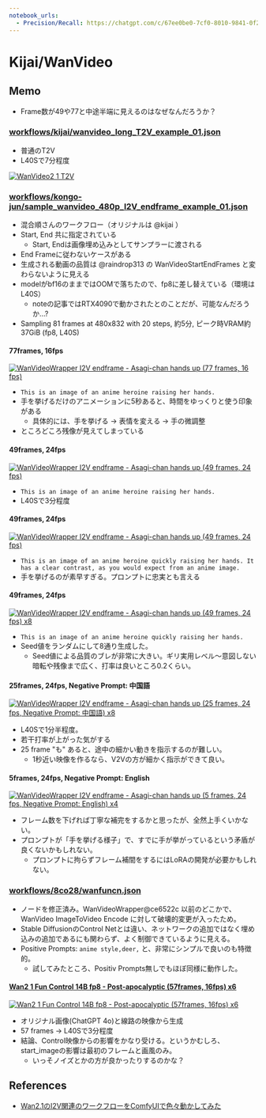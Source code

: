 ```yaml
---
notebook_urls:
  - Precision/Recall: https://chatgpt.com/c/67ee0be0-7cf0-8010-9841-0f2045c7748f
---
```


# Kijai/WanVideo

## Memo

- Frame数が49や77と中途半端に見えるのはなぜなんだろうか？

### [workflows/kijai/wanvideo_long_T2V_example_01.json](workflows/kijai/wanvideo_long_T2V_example_01.json)

- 普通のT2V
- L40Sで7分程度

[![WanVideo2 1 T2V](http://img.youtube.com/vi/NeT2DpWUUcs/0.jpg)](https://www.youtube.com/watch?v=NeT2DpWUUcs "WanVideo2 1 T2V")

### [workflows/kongo-jun/sample_wanvideo_480p_I2V_endframe_example_01.json](workflows/kongo-jun/sample_wanvideo_480p_I2V_endframe_example_01.json)

- 混合順さんのワークフロー（オリジナルは @kijai ）
- Start, End 共に指定されている
  - Start, Endは画像埋め込みとしてサンプラーに渡される
- End Frameに従わないケースがある
- 生成される動画の品質は @raindrop313 の WanVideoStartEndFrames と変わらないように見える
- modelがbf16のままではOOMで落ちたので、fp8に差し替えている（環境はL40S）
  - noteの記事ではRTX4090で動かされたとのことだが、可能なんだろうか...?
- Sampling 81 frames at 480x832 with 20 steps, 約5分, ピーク時VRAM約37GiB (fp8, L40S)

#### 77frames, 16fps

[![WanVideoWrapper I2V endframe - Asagi-chan hands up (77 frames, 16 fps)](http://img.youtube.com/vi/eoOeKCt3jvQ/0.jpg)](https://www.youtube.com/watch?v=eoOeKCt3jvQ "WanVideoWrapper I2V endframe - Asagi-chan hands up (77 frames, 16 fps)")

- `This is an image of an anime heroine raising her hands.`
- 手を挙げるだけのアニメーションに5秒あると、時間をゆっくりと使う印象がある
  - 具体的には、手を挙げる → 表情を変える → 手の微調整
- ところどころ残像が見えてしまっている

#### 49frames, 24fps

[![WanVideoWrapper I2V endframe - Asagi-chan hands up (49 frames, 24 fps)](http://img.youtube.com/vi/E6Nffvoc-TI/0.jpg)](https://www.youtube.com/watch?v=E6Nffvoc-TI "WanVideoWrapper I2V endframe - Asagi-chan hands up (49 frames, 24 fps)")

- `This is an image of an anime heroine raising her hands.`
- L40Sで3分程度

#### 49frames, 24fps

[![WanVideoWrapper I2V endframe - Asagi-chan hands up (49 frames, 24 fps)](http://img.youtube.com/vi/WtgZzvdYcUg/0.jpg)](https://www.youtube.com/watch?v=WtgZzvdYcUg "WanVideoWrapper I2V endframe - Asagi-chan hands up (49 frames, 24 fps)")

- `This is an image of an anime heroine quickly raising her hands. It has a clear contrast, as you would expect from an anime image.`
- 手を挙げるのが素早すぎる。プロンプトに忠実とも言える

#### 49frames, 24fps

[![WanVideoWrapper I2V endframe - Asagi-chan hands up (49 frames, 24 fps) x8](http://img.youtube.com/vi/eHdgl48cl0c/0.jpg)](https://www.youtube.com/watch?v=eHdgl48cl0c "WanVideoWrapper I2V endframe - Asagi-chan hands up (49 frames, 24 fps) x8")

- `This is an image of an anime heroine quickly raising her hands.`
- Seed値をランダムにして8通り生成した。
  - Seed値による品質のブレが非常に大きい。ギリ実用レベル〜意図しない暗転や残像まで広く、打率は良いところ0.2くらい。

#### 25frames, 24fps, Negative Prompt: 中国語

[![WanVideoWrapper I2V endframe - Asagi-chan hands up (25 frames, 24 fps, Negative Prompt: 中国語) x8](http://img.youtube.com/vi/TaTjvE1xDqc/0.jpg)](https://www.youtube.com/watch?v=TaTjvE1xDqc "WanVideoWrapper I2V endframe - Asagi-chan hands up (25 frames, 24 fps, Negative Prompt: 中国語) x8")

- L40Sで1分半程度。
- 若干打率が上がった気がする
- 25 frame "も" あると、途中の細かい動きを指示するのが難しい。
  - 1秒近い映像を作るなら、V2Vの方が細かく指示ができて良い。

#### 5frames, 24fps, Negative Prompt: English

[![WanVideoWrapper I2V endframe - Asagi-chan hands up (5 frames, 24 fps, Negative Prompt: English) x4](http://img.youtube.com/vi/7m_6GXA3hag/0.jpg)](https://www.youtube.com/watch?v=7m_6GXA3hag "WanVideoWrapper I2V endframe - Asagi-chan hands up (5 frames, 24 fps, Negative Prompt: English) x4")

- フレーム数を下げれば丁寧な補完をするかと思ったが、全然上手くいかない。
- プロンプトが「手を挙げる様子」で、すでに手が挙がっているという矛盾が良くないかもしれない。
  - プロンプトに拘らずフレーム補間をするにはLoRAの開発が必要かもしれない。

### [workflows/8co28/wanfuncn.json](workflows/8co28/wanfuncn.json)

- ノードを修正済み。WanVideoWrapper@ce6522c 以前のどこかで、WanVideo ImageToVideo Encode に対して破壊的変更が入ったため。
- Stable DiffusionのControl Netとは違い、ネットワークの追加ではなく埋め込みの追加であるにも関わらず、よく制御できているように見える。
- Positive Prompts: `anime style,deer,` と、非常にシンプルで良いのも特徴的。
  - 試してみたところ、Positiv Prompts無しでもほぼ同様に動作した。

#### [Wan2 1 Fun Control 14B fp8 - Post-apocalyptic (57frames, 16fps) x6](workflows/works/wanfuncn.json)

[![Wan2 1 Fun Control 14B fp8 - Post-apocalyptic (57frames, 16fps) x6](http://img.youtube.com/vi/WJQpodbH7xU/0.jpg)](https://www.youtube.com/watch?v=WJQpodbH7xU "Wan2 1 Fun Control 14B fp8 - Post-apocalyptic (57frames, 16fps) x6")

- オリジナル画像(ChatGPT 4o)と線路の映像から生成
- 57 frames → L40Sで3分程度
- 結論、Control映像からの影響をかなり受ける。というかむしろ、start_imageの影響は最初のフレームと画風のみ。
  - いっそノイズとかの方が良かったりするのかな？

## References

- [Wan2.1のI2V関連のワークフローをComfyUIで色々動かしてみた](https://note.com/kongo_jun/n/nf9d9d2903a42)
